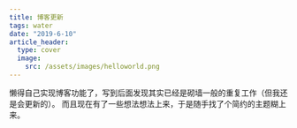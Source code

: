 ```yaml
---
title: 博客更新
tags: water
date: "2019-6-10"
article_header:
  type: cover
  image:
    src: /assets/images/helloworld.png
---
```


懒得自己实现博客功能了，写到后面发现其实已经是砌墙一般的重复工作（但我还是会更新的）。
而且现在有了一些想法想法上来，于是随手找了个简约的主题糊上来。
